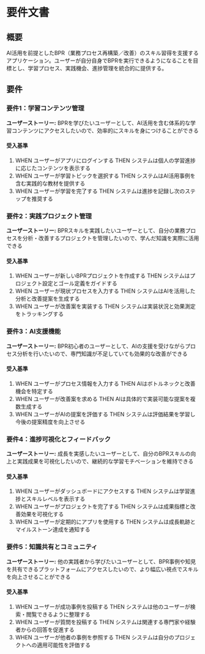 # 要件文書

## 概要

AI活用を前提としたBPR（業務プロセス再構築／改善）のスキル習得を支援するアプリケーション。ユーザーが自分自身でBPRを実行できるようになることを目標とし、学習プロセス、実践機会、進捗管理を統合的に提供する。

## 要件

### 要件1：学習コンテンツ管理

**ユーザーストーリー:** BPRを学びたいユーザーとして、AI活用を含む体系的な学習コンテンツにアクセスしたいので、効率的にスキルを身につけることができる

#### 受入基準

1. WHEN ユーザーがアプリにログインする THEN システムは個人の学習進捗に応じたコンテンツを表示する
2. WHEN ユーザーが学習トピックを選択する THEN システムはAI活用事例を含む実践的な教材を提供する
3. WHEN ユーザーが学習を完了する THEN システムは進捗を記録し次のステップを推奨する

### 要件2：実践プロジェクト管理

**ユーザーストーリー:** BPRスキルを実践したいユーザーとして、自分の業務プロセスを分析・改善するプロジェクトを管理したいので、学んだ知識を実際に活用できる

#### 受入基準

1. WHEN ユーザーが新しいBPRプロジェクトを作成する THEN システムはプロジェクト設定とゴール定義をガイドする
2. WHEN ユーザーが現状プロセスを入力する THEN システムはAIを活用した分析と改善提案を生成する
3. WHEN ユーザーが改善案を実装する THEN システムは実装状況と効果測定をトラッキングする

### 要件3：AI支援機能

**ユーザーストーリー:** BPR初心者のユーザーとして、AIの支援を受けながらプロセス分析を行いたいので、専門知識が不足していても効果的な改善ができる

#### 受入基準

1. WHEN ユーザーがプロセス情報を入力する THEN AIはボトルネックと改善機会を特定する
2. WHEN ユーザーが改善案を求める THEN AIは具体的で実装可能な提案を複数生成する
3. WHEN ユーザーがAIの提案を評価する THEN システムは評価結果を学習し今後の提案精度を向上させる

### 要件4：進捗可視化とフィードバック

**ユーザーストーリー:** 成長を実感したいユーザーとして、自分のBPRスキルの向上と実践成果を可視化したいので、継続的な学習モチベーションを維持できる

#### 受入基準

1. WHEN ユーザーがダッシュボードにアクセスする THEN システムは学習進捗とスキルレベルを表示する
2. WHEN ユーザーがプロジェクトを完了する THEN システムは成果指標と改善効果を可視化する
3. WHEN ユーザーが定期的にアプリを使用する THEN システムは成長軌跡とマイルストーン達成を通知する

### 要件5：知識共有とコミュニティ

**ユーザーストーリー:** 他の実践者から学びたいユーザーとして、BPR事例や知見を共有できるプラットフォームにアクセスしたいので、より幅広い視点でスキルを向上させることができる

#### 受入基準

1. WHEN ユーザーが成功事例を投稿する THEN システムは他のユーザーが検索・閲覧できるように整理する
2. WHEN ユーザーが質問を投稿する THEN システムは関連する専門家や経験者からの回答を促進する
3. WHEN ユーザーが他者の事例を参照する THEN システムは自分のプロジェクトへの適用可能性を評価する